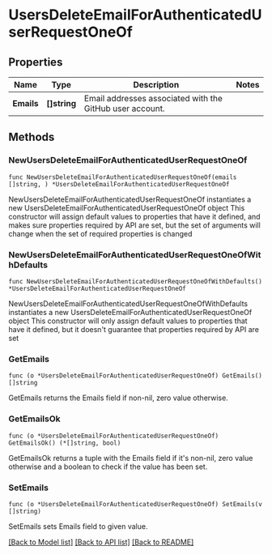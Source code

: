 # UsersDeleteEmailForAuthenticatedUserRequestOneOf

## Properties

Name | Type | Description | Notes
------------ | ------------- | ------------- | -------------
**Emails** | **[]string** | Email addresses associated with the GitHub user account. | 

## Methods

### NewUsersDeleteEmailForAuthenticatedUserRequestOneOf

`func NewUsersDeleteEmailForAuthenticatedUserRequestOneOf(emails []string, ) *UsersDeleteEmailForAuthenticatedUserRequestOneOf`

NewUsersDeleteEmailForAuthenticatedUserRequestOneOf instantiates a new UsersDeleteEmailForAuthenticatedUserRequestOneOf object
This constructor will assign default values to properties that have it defined,
and makes sure properties required by API are set, but the set of arguments
will change when the set of required properties is changed

### NewUsersDeleteEmailForAuthenticatedUserRequestOneOfWithDefaults

`func NewUsersDeleteEmailForAuthenticatedUserRequestOneOfWithDefaults() *UsersDeleteEmailForAuthenticatedUserRequestOneOf`

NewUsersDeleteEmailForAuthenticatedUserRequestOneOfWithDefaults instantiates a new UsersDeleteEmailForAuthenticatedUserRequestOneOf object
This constructor will only assign default values to properties that have it defined,
but it doesn't guarantee that properties required by API are set

### GetEmails

`func (o *UsersDeleteEmailForAuthenticatedUserRequestOneOf) GetEmails() []string`

GetEmails returns the Emails field if non-nil, zero value otherwise.

### GetEmailsOk

`func (o *UsersDeleteEmailForAuthenticatedUserRequestOneOf) GetEmailsOk() (*[]string, bool)`

GetEmailsOk returns a tuple with the Emails field if it's non-nil, zero value otherwise
and a boolean to check if the value has been set.

### SetEmails

`func (o *UsersDeleteEmailForAuthenticatedUserRequestOneOf) SetEmails(v []string)`

SetEmails sets Emails field to given value.



[[Back to Model list]](../README.md#documentation-for-models) [[Back to API list]](../README.md#documentation-for-api-endpoints) [[Back to README]](../README.md)



